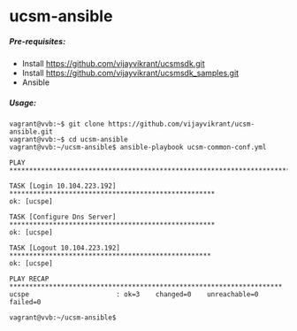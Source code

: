 # ucsm-ansible

##### Pre-requisites:
* Install https://github.com/vijayvikrant/ucsmsdk.git
* Install https://github.com/vijayvikrant/ucsmsdk_samples.git
* Ansible


##### Usage:
```
vagrant@vvb:~$ git clone https://github.com/vijayvikrant/ucsm-ansible.git
vagrant@vvb:~$ cd ucsm-ansible 
vagrant@vvb:~/ucsm-ansible$ ansible-playbook ucsm-common-conf.yml

PLAY ***************************************************************************

TASK [Login 10.104.223.192] ****************************************************
ok: [ucspe]

TASK [Configure Dns Server] ****************************************************
ok: [ucspe]

TASK [Logout 10.104.223.192] ***************************************************
ok: [ucspe]

PLAY RECAP *********************************************************************
ucspe                      : ok=3    changed=0    unreachable=0    failed=0

vagrant@vvb:~/ucsm-ansible$
```
